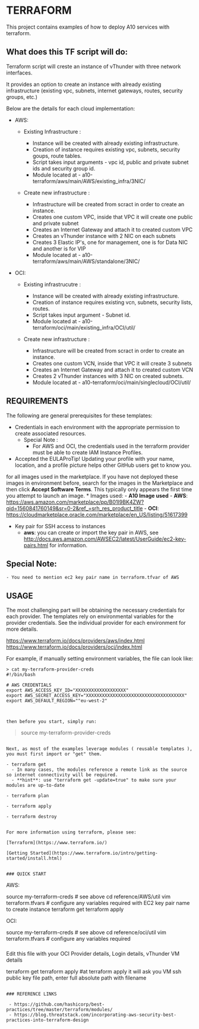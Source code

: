 # TERRAFORM

This project contains examples of how to deploy A10 services with terraform.

## What does this TF script will do:
Terraform script will creste an instance of vThunder with three network interfaces. 

It provides an option to create an instance with already existing infrastructure (existing vpc, subnets, internet gateways, routes, security groups, etc.)

Below are the details for each cloud implementation:

 - AWS:
    - Existing Infrastructure :
        * Instance will be created with already existing infrastructure.
        * Creation of instance requires existing vpc, subnets, security goups, route tables.
       * Script takes input arguments - vpc id, public and private subnet ids and security group id.
       * Module located at - a10-terraform/aws/main/AWS/existing_infra/3NIC/
    
    
   - Create new infrastructure :
     * Infrastructure will be created from scract in order to create an instance.
     * Creates one custom VPC, inside that VPC it will create one public and private subnet
     * Creates an Internet Gateway and attach it to created custom VPC
     * Creates an vThunder instance with 2 NIC on each subnets
     * Creates 3 Elastic IP's, one for management, one is for Data NIC and another is for VIP
     * Module located at - a10-terraform/aws/main/AWS/standalone/3NIC/

 - OCI:
    - Existing infrastrucutre :
      * Instance will be created with already existing infrastructure.
       * Creation of instance requires existing vcn, subnets, security lists, routes.
       * Script takes input argument - Subnet id.
       * Module located at - a10-terraform/oci/main/existing_infra/OCI/util/
    
    - Create new infrastructure :
       * Infrastructure will be created from scract in order to create an instance.
        * Creates one custom VCN, inside that VPC it will create 3 subnets
         * Creates an Internet Gateway and attach it to created custom VCN
        * Creates 2 vThunder instances with 3 NIC on created subnets.
        * Module located at - a10-terraform/oci/main/singlecloud/OCI/util/


## REQUIREMENTS

The following are general prerequisites for these templates:
 - Credentials in each environment with the appropriate permission to create associated resources.
    * Special Note :
        * For AWS and OCI, the credentials used in the terraform provider must be able to create IAM Instance Profiles.
 - Accepted the EULAProTip! Updating your profile with your name, location, and a profile picture helps other GitHub users get to know you.

 for all images used in the marketplace. If you have not deployed these images in environment before, search for the images in the Marketplace and then click **Accept Software Terms**.  This typically only appears the first time you attempt to launch an image.
    * Images used:
        - **A10 Image used**
            - **AWS**:
                 https://aws.amazon.com/marketplace/pp/B01I9BK4ZW?qid=1560841760149&sr=0-2&ref_=srh_res_product_title
            - **OCI**:
                 https://cloudmarketplace.oracle.com/marketplace/en_US/listing/51617399

 - Key pair for SSH access to instances
    - **aws**: you can create or import the key pair in AWS, see http://docs.aws.amazon.com/AWSEC2/latest/UserGuide/ec2-key-pairs.html for information.

## Special Note:
    - You need to mention ec2 key pair name in terraform.tfvar of AWS

## USAGE

The most challenging part will be obtaining the necessary credentials for each provider. The templates rely on environmental variables for the provider credentials. See the individual provider for each environment for more details.

https://www.terraform.io/docs/providers/aws/index.html
https://www.terraform.io/docs/providers/oci/index.html

For example, if manually setting environment variables, the file can look like:


```
> cat my-terraform-provider-creds
#!/bin/bash

# AWS CREDENTIALS
export AWS_ACCESS_KEY_ID="XXXXXXXXXXXXXXXXXXX"
export AWS_SECRET_ACCESS_KEY="XXXXXXXXXXXXXXXXXXXXXXXXXXXXXXXXXXXXX"
export AWS_DEFAULT_REGION=""eu-west-2"



then before you start, simply run:

```
> source my-terraform-provider-creds
```

Next, as most of the examples leverage modules ( reusable templates ), you must first import or "get" them.

- terraform get
  - In many cases, the modules reference a remote link as the source so internet connectivity will be required.
  - **hint**: use "terraform get -update=true" to make sure your modules are up-to-date

- terraform plan

- terraform apply

- terraform destroy


For more information using terraform, please see:

[Terraform](https://www.terraform.io/)

[Getting Started](https://www.terraform.io/intro/getting-started/install.html)


### QUICK START

```
AWS:

source my-terraform-creds # see above
cd reference/AWS/util
vim terraform.tfvars      # configure any variables required with EC2 key pair name to create instance
terraform get
terraform apply


OCI:

source my-terraform-creds # see above
cd reference/oci/util
vim terraform.tfvars      # configure any variables required
###
Edit this file with your OCI Provider details, Login details, vThunder VM details

terraform get
terraform apply
#at terraform apply it will ask you VM ssh public key file path, enter full absolute path with filename

```

### REFERENCE LINKS

 - https://github.com/hashicorp/best-practices/tree/master/terraform/modules/
 - https://blog.threatstack.com/incorporating-aws-security-best-practices-into-terraform-design
